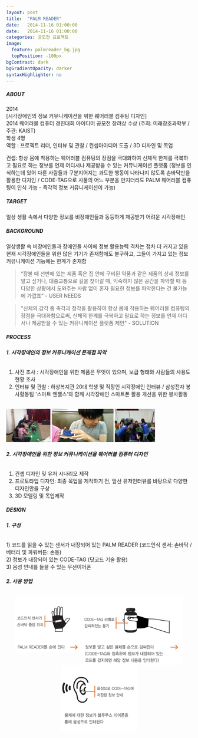 ```yaml
---
layout: post
title:  "PALM READER"
date:   2014-11-16 01:00:00
date:   2014-11-16 01:00:00
categories: 공모전 프로젝트
image:
  feature: palmreader_bg.jpg
  topPosition: -100px
bgContrast: dark
bgGradientOpacity: darker
syntaxHighlighter: no
---
```


<h5><span> ABOUT </span> </h5>

2014 <br/>
[시각장애인의 정보 커뮤니케이션을 위한 웨어러블 컴퓨팅 디자인] <br/>
2014 웨어러블 컴퓨터 경진대회 아이디어 공모전 장려상 수상 (주최: 미래창조과학부 / 주관: KAIST)<br/>
학생 4명 <br/>
역할 : 프로젝트 리더, 인터뷰 및 관찰 / 컨셉아이디어 도출 / 3D 디자인 및 목업 <br/>

컨셉: 항상 몸에 착용하는 웨어러블 컴퓨팅의 장점을 극대화하여 신체적 한계를 극복하고 필요로 하는 정보를 언제 어디서나 제공받을 수 있는 커뮤니케이션 플랫폼 (정보를 인식하는데 있어 다른 사람들과 구분지어지는 과도한 행동이 나타나지 않도록 손바닥만을 활용한 디자인 / CODE-TAG으로 사물의 어느 부분을 만지더라도 PALM 웨어러블 컴퓨팅이 인식 가능 - 즉각적 정보 커뮤니케이션이 가능) <br/>

<h5><span> TARGET </span></h5>
일상 생활 속에서 다양한 정보를 비장애인들과 동등하게 제공받기 어려운 시각장애인

<h5><span> BACKGROUND </span> </h5>

일상생활 속 비장애인들과 장애인들 사이에 정보 활용능력 격차는 점차 더 커지고 있음 <br/>
현재 시각장애인들을 위한 많은 기기가 존재함에도 불구하고, 그들이 가지고 있는 정보커뮤니케이션 기능에는 한계가 존재함 <br/> 

<blockquote class="smallQuote">“장볼 때 선반에 있는 제품 혹은 집 안에 구비된 약품과 같은 제품의 상세 정보를 알고 싶거나, 대중교통으로 길을 찾아갈 때, 익숙하지 않은 공간을 파악할 때 등 다양한 상황에서 도와주는 사람 없이 혼자 필요한 정보를 파악한다는 건 불가능에 가깝죠” - USER NEEDS</blockquote>

<blockquote class="smallQuote"> "신체의 감각 중 촉각과 청각을 활용하여 항상 몸에 착용하는 웨어러블 컴퓨팅의 장점을 극대화함으로써, 신체적 한계를 극복하고 필요로 하는 정보를 언제 어디서나 제공받을 수 있는 커뮤니케이션 플랫폼 제안" - SOLUTION </blockquote>

<h5> <span> PROCESS </span> </h5>

<h6><strong> 1. 시각장애인의 정보 커뮤니케이션 문제점 파악  </strong></h6> 

1) 사전 조사 : 시각장애인을 위한 제품은 무엇이 있으며, 보급 형태와 사람들의 사용도 현황 조사 <br/>
2) 인터뷰 및 관찰 : 하상복지관 20대 학생 및 직장인 시각장애인 인터뷰 / 삼성전자 봉사활동팀 '스마트 엔젤스'와 함께 시각장애인 스마트폰 활용 개선을 위한 봉사활동<br/>
<br/>
<img src="../assets/images/posts/palmreader_process1.jpg" alt= "palmreader_process1" style="max-width:405px; max-height: 100px; width: 100%; height: 100%">

<h6> <strong>2. 시각장애인을 위한 정보 커뮤니케이션을 웨어러블 컴퓨터 디자인 </strong></h6> 

1) 컨셉 디자인 및 유저 시나리오 제작<br/>
2) 프로토타입 디자인: 최종 목업을 제작하기 전, 앞선 유저인터뷰를 바탕으로 다양한 디자인안을 구상 <br/>
3) 3D 모델링 및 목업제작 <br/>

<h5> <span> DESIGN </span> </h5>

<h6> <strong>1. 구성 </strong></h6> 
1) 코드를 읽을 수 있는 센서가 내장되어 있는 PALM READER (코드인식 센서: 손바닥 / 베터리 및 파워버튼: 손등) <br/>
2) 정보가 내장되어 있는 CODE-TAG (닷코드 기술 활용) <br/>
3) 음성 안내를 들을 수 있는 무선이어폰 <br/>

<h6> <strong>2. 사용 방법 </strong></h6> 
<center> <img src="../assets/images/posts/palmreader_design1.jpg" align="top" alt= "palmreader_design1" style="max-width: 184px; max-height: 185px; width:100%; height: 100%"><img src="../assets/images/posts/palmreader_design2.jpg" align="top" alt= "palmreader_design2" style="max-width: 270px; max-height: 185px; width:100%; height: 100%"><img src="../assets/images/posts/palmreader_design3.jpg" align="top" alt= "palmreader_design3" style="max-width: 206px; max-height: 185px; width:100%; height: 100%"></center>